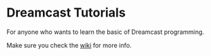 # Dreamcast Tutorials
For anyone who wants to learn the basic of Dreamcast programming.

Make sure you check the [wiki](https://github.com/dreamcastdevs/dreamcast_tutorial/wiki) for more info.
